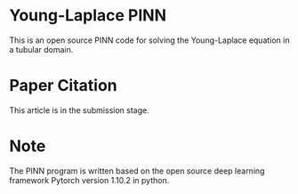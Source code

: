 # Young-Laplace PINN
This is an open source PINN code for solving the Young-Laplace equation in a tubular domain.
# Paper Citation
This article is in the submission stage.
# Note
The PINN program is written based on the open source deep learning framework Pytorch version 1.10.2 in python.
